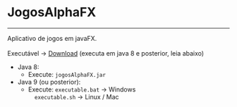 # JogosAlphaFX
---
Aplicativo de jogos em javaFX.<br/>
<br/>
Executável -> [Download](https://github.com/fabioalves95472/jogosAlphaFX-deploy/archive/refs/heads/app.zip) (executa em java 8 e posterior, leia abaixo)
<br/>
- Java 8:<br/>
	- Execute:	`jogosAlphaFX.jar`<br/>
- Java 9 (ou posterior):<br/>
	- Execute: `executable.bat`	-> Windows<br/>
	&emsp;`executable.sh`		-> Linux / Mac<br/>

<!-- <img src="imgs_git/dClasses.png"> -->